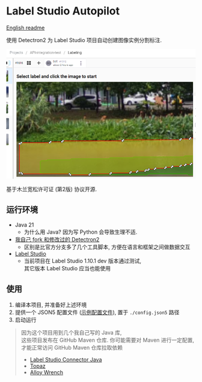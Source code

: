 # Label Studio Autopilot

[English readme](readme-en.md)

使用 Detectron2 为 Label Studio 项目自动创建图像实例分割标注.

![example](example.png)

基于木兰宽松许可证 (第2版) 协议开源.

## 运行环境

* Java 21
  * 为什么用 Java? 因为写 Python 会导致生理不适.
* [我自己 fork 和修改过的 Detectron2](https://github.com/FirokOtaku/Detectron2)
  * 区别是比官方分支多了几个工具脚本, 方便在语言和框架之间做数据交互
* [Label Studio](https://github.com/HumanSignal/label-studio/)
  * 当前项目在 Label Studio 1.10.1 dev 版本通过测试,  
    其它版本 Label Studio 应当也能使用

## 使用

1. 编译本项目, 并准备好上述环境
2. 提供一个 JSON5 配置文件 ([示例配置文件](config-template.json5)),
   置于 `./config.json5` 路径
3. 启动运行

> 因为这个项目用到几个我自己写的 Java 库,  
> 这些项目发布在 GitHub Maven 仓库.
> 你可能需要对 Maven 进行一定配置,  
> 才能正常访问 GitHub Maven 仓库拉取依赖
> 
> * [Label Studio Connector Java](https://github.com/FirokOtaku/LabelStudioConnectorJava)
> * [Topaz](https://github.com/FirokOtaku/Topaz)
> * [Alloy Wrench](https://github.com/FirokOtaku/AlloyWrench)
